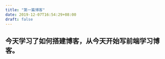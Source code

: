 ```yaml
---
title: "第一篇博客"
date: 2019-12-07T16:54:29+08:00
draft: false
---
```


## 今天学习了如何搭建博客，从今天开始写前端学习博客。


